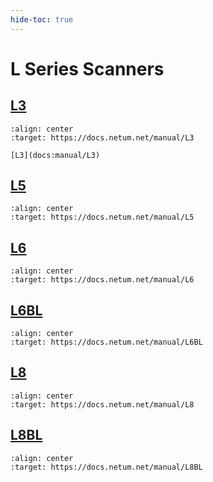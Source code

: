 ```yaml
---
hide-toc: true
---
```


# L Series Scanners

## [L3](docs:manual/L3)

```{figure} ../media/series/L3.jpg
:align: center
:target: https://docs.netum.net/manual/L3

[L3](docs:manual/L3)
```

## [L5](docs:manual/L5)


```{figure} ../media/series/L5.jpg
:align: center
:target: https://docs.netum.net/manual/L5

```

## [L6](docs:manual/L6)


```{figure} ../media/series/L6.jpg
:align: center
:target: https://docs.netum.net/manual/L6

```

## [L6BL](docs:manual/L6BL)

```{figure} ../media/series/L6BL.jpg
:align: center
:target: https://docs.netum.net/manual/L6BL

```

## [L8](docs:manual/L8)


```{figure} ../media/series/L8.jpg
:align: center
:target: https://docs.netum.net/manual/L8

```

## [L8BL](docs:manual/L8BL)

```{figure} ../media/series/L8BL.jpg
:align: center
:target: https://docs.netum.net/manual/L8BL

```



